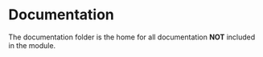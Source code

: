 # Documentation
The documentation folder is the home for all documentation **NOT** included in the module.
